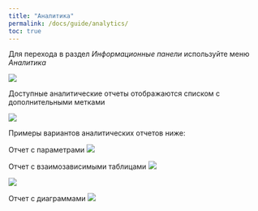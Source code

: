 ```yaml
---
title: "Аналитика"
permalink: /docs/guide/analytics/
toc: true
---
```


Для перехода в раздел *Информационные панели* используйте меню *Аналитика*

![](../../images/analyt.png)

Доступные аналитические отчеты отображаются списком с дополнительными метками

![](../../images/analyt1.png)

Примеры вариантов аналитических отчетов ниже:

Отчет с параметрами
![](../../images/analyt2.png)

Отчет с взаимозависимыми таблицами
![](../../images/analyt3.png)

![](../../images/analyt4.png)

Отчет с диаграммами
![](../../images/analyt5.png)
